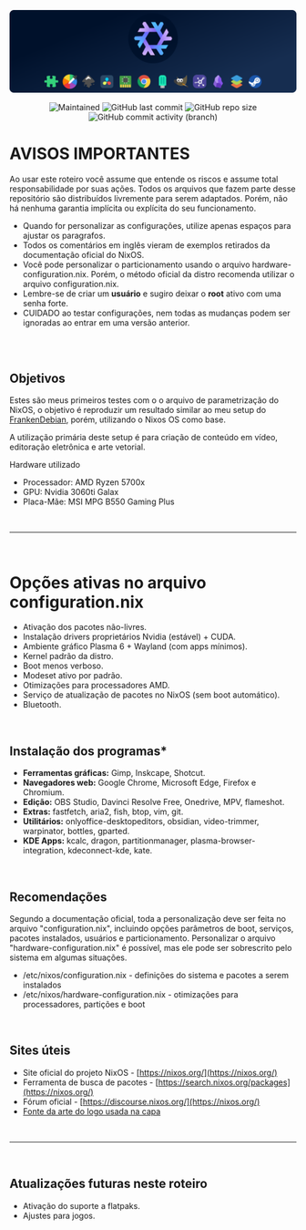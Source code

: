 <p align="center">
<img width="800px" src="https://github.com/eddiecsilva/nixos-dotfilles/blob/main/project_nixos_thumb.png" align="center" alt="white" /><br><br>

<!-- (site para ícones: https://shields.io/ ) -->
 
<img alt="Maintained" src="https://img.shields.io/badge/Maintained%3F-Yes-green">
<img alt="GitHub last commit" src="https://img.shields.io/github/last-commit/eddiecsilva/nixos-dotfilles">
<img alt="GitHub repo size" src="https://img.shields.io/github/repo-size/eddiecsilva/nixos-dotfilles">
<img alt="GitHub commit activity (branch)" src="https://img.shields.io/github/commit-activity/y/eddiecsilva/nixos-dotfilles">

</p>

# AVISOS IMPORTANTES
Ao usar este roteiro você assume que entende os riscos e assume total responsabilidade por suas ações. Todos os arquivos que fazem parte desse repositório são distribuídos livremente para serem adaptados. Porém, não há nenhuma garantia implícita ou explícita do seu funcionamento.

- Quando for personalizar as configurações, utilize apenas espaços para ajustar os paragrafos.
- Todos os comentários em inglês vieram de exemplos retirados da documentação oficial do NixOS.
- Você pode personalizar o particionamento usando o arquivo hardware-configuration.nix. Porém, o método oficial da distro recomenda utilizar o arquivo configuration.nix.
- Lembre-se de criar um **usuário** e sugiro deixar o **root** ativo com uma senha forte.
- CUIDADO ao testar configurações, nem todas as mudanças podem ser ignoradas ao entrar em uma versão anterior.

</br></br>

## Objetivos
Estes são meus primeiros testes com o o arquivo de parametrização do NixOS, o objetivo é reproduzir um resultado similar ao meu setup do [FrankenDebian](https://github.com/eddiecsilva/debian-post-install), porém, utilizando o Nixos OS como base.

A utilização primária deste setup é para criação de conteúdo em vídeo, editoração eletrônica e arte vetorial.

Hardware utilizado
- Processador: AMD Ryzen 5700x
- GPU: Nvidia 3060ti Galax
- Placa-Mãe: MSI MPG B550 Gaming Plus	
</br>

---

</br>

# Opções ativas no arquivo configuration.nix
* Ativação dos pacotes não-livres.
* Instalação drivers proprietários Nvidia (estável) + CUDA.
* Ambiente gráfico Plasma 6 + Wayland (com apps mínimos).
* Kernel padrão da distro.
* Boot menos verboso.
* Modeset ativo por padrão.
* Otimizações para processadores AMD.
* Serviço de atualização de pacotes no NixOS (sem boot automático).
* Bluetooth.

</br>

## Instalação dos programas*
* **Ferramentas gráficas:** Gimp, Inskcape, Shotcut.
* **Navegadores web:** Google Chrome, Microsoft Edge, Firefox e Chromium.
* **Edição:** OBS Studio, Davinci Resolve Free, Onedrive, MPV, flameshot.
* **Extras:** fastfetch, aria2, fish, btop, vim, git.
* **Utilitários:** onlyoffice-desktopeditors, obsidian, video-trimmer, warpinator, bottles, gparted.
* **KDE Apps:** kcalc, dragon, partitionmanager, plasma-browser-integration, kdeconnect-kde, kate.

</br>

## Recomendações
Segundo a documentação oficial, toda a personalização deve ser feita no arquivo "configuration.nix", incluindo opções parâmetros de boot, serviços, pacotes instalados, usuários e particionamento. Personalizar o arquivo "hardware-configuration.nix" é possível, mas ele pode ser sobrescrito pelo sistema em algumas situações.

* /etc/nixos/configuration.nix - definições do sistema e pacotes a serem instalados
* /etc/nixos/hardware-configuration.nix - otimizações para processadores, partições e boot

</br>

## Sites úteis
- Site oficial do projeto NixOS - [https://nixos.org/](https://nixos.org/)
- Ferramenta de busca de pacotes - [https://search.nixos.org/packages](https://nixos.org/)
- Fórum oficial - [https://discourse.nixos.org/](https://nixos.org/)
- [Fonte da arte do logo usada na capa](https://github.com/NixOS/nixos-artwork/issues/50)

</br>

---

</br>

## Atualizações futuras neste roteiro
* Ativação do suporte a flatpaks.
* Ajustes para jogos.
